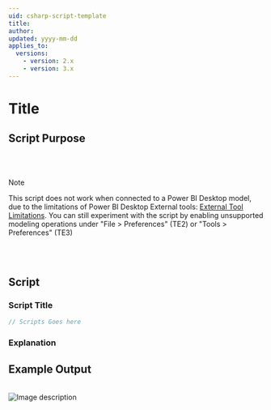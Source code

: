 ```yaml
---
uid: csharp-script-template
title: 
author: 
updated: yyyy-mm-dd
applies_to:
  versions:
    - version: 2.x
    - version: 3.x
---
```

# Title

## Script Purpose


<br></br>
> [!NOTE] 
> This script does not work when connected to a Power BI Desktop model, due to the limitations of Power BI Desktop External tools: [External Tool Limitations](https://learn.microsoft.com/en-us/power-bi/transform-model/desktop-external-tools#data-modeling-operations). You can still experiment with the script by enabling unsupported modeling operations under "File > Preferences" (TE2) or "Tools > Preferences" (TE3)

<br></br>

## Script

### Script Title
```csharp
// Scripts Goes here
```
### Explanation


## Example Output
<br>
<img src="~/assets/images/Cscripts/script-count-things-output.png" alt="Image description" id="count-things-output">
<script>
    var img = document.getElementById("count-things-output");
    img.style.width = "400px";
</script>